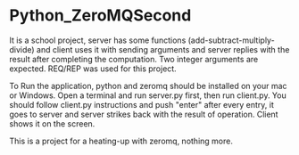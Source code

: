 # Python_ZeroMQSecond
It is a school project, server has some functions (add-subtract-multiply-divide) and client uses it with sending arguments and server replies with the result after completing the computation. Two integer arguments are expected.
REQ/REP was used for this project.

To Run the application, python and zeromq should be installed on your mac or Windows. Open a terminal and run server.py first, then run client.py.
You should follow client.py instructions and push "enter" after every entry, it goes to server and server strikes back with the result of operation. Client shows it on the screen.

This is a project for a heating-up with zeromq, nothing more.
